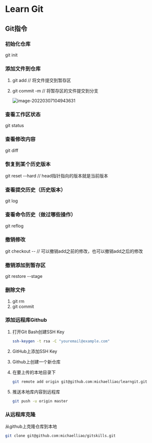 # Learn Git

## Git指令

### 初始化仓库

git init

### 添加文件到仓库

1. git add <file>	// 将文件提交到暂存区

2. git commit -m <message>    // 将暂存区的文件提交到分支

   ![image-20220307104943631](C:\Users\12524\learnGit\learnGit.assets\image-20220307104943631.png)

### 查看工作区状态

git status

### 查看修改内容

git diff

### 恢复到某个历史版本

git reset --hard <commitid> // head指针指向的版本就是当前版本

### 查看提交历史（历史版本）

git log

### 查看命令历史（做过哪些操作）

git reflog

### 撤销修改

git checkout -- <file name> // 可以撤销add之前的修改，也可以撤销add之后的修改

### 撤销添加到暂存区

git restore --stage <file name>

### 删除文件

1. git rm <file name>
2. git commit

### 添加远程库Github

1. 打开Git Bash创建SSH Key 

   ```bash
   ssh-keygen -t rsa -C "youremail@example.com"
   ```

2. GitHub上添加SSH Key

3. Github上创建一个新仓库

4. 在要上传的本地目录下

   ```bash
   git remote add origin git@github.com:michaelliao/learngit.git
   ```

5. 推送本地库内容到远程库

   ```bash
   git push -u origin master
   ```

### 从远程库克隆

从github上克隆仓库到本地

```bash
git clone git@github.com:michaelliao/gitskills.git
```

